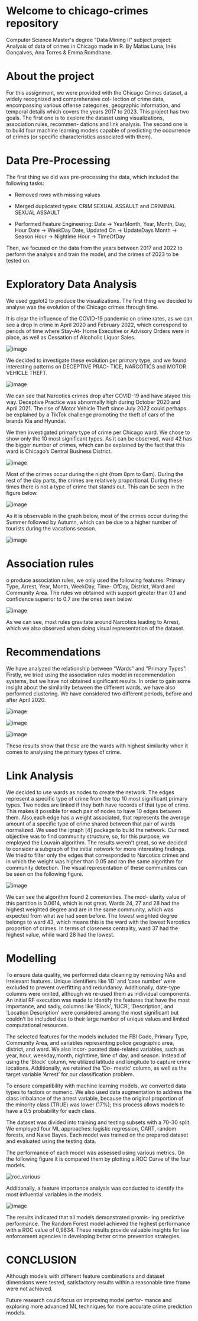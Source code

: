 # Welcome to chicago-crimes repository

Computer Science Master's degree “Data Mining II" subject project: Analysis of data of crimes in Chicago made in R.
By Matias Luna, Inês Gonçalves, Ana Torres & Emma Romdhane.

# About the project
For this assignment, we were provided with the Chicago Crimes dataset, a widely recognized and comprehensive col- lection of crime data, encompassing various offense categories, geographic information, and temporal details which covers the years 2017 to 2023.
This project has two goals. The first one is to explore the dataset using visualizations, association rules, recommen- dations and link analysis. The second one is to build four machine learning models capable of predicting the occurrence of crimes (or specific characteristics associated with them).

# Data Pre-Processing

The first thing we did was pre-processing the data, which included the following tasks:

- Removed rows with missing values

- Merged duplicated types: CRIM SEXUAL ASSAULT and CRIMINAL SEXUAL ASSAULT

- Performed Feature Engineering:
    Date -> YearMonth, Year, Month, Day, Hour
    Date -> WeekDay
    Date, Updated On -> UpdateDays
    Month -> Season
    Hour -> Nightime
    Hour -> TimeOfDay

Then, we focused on the data from the years between 2017 and 2022 to perform the analysis and train the model, and the crimes of 2023 to be tested on.

# Exploratory Data Analysis

We used ggplot2 to produce the visualizations. The first thing we decided to analyse was the evolution of the Chicago crimes through time.

It is clear the influence of the COVID-19 pandemic on crime rates, as we can see a drop in crime in April 2020 and February 2022, which correspond to periods of time where Stay-At- Home Executive or Advisory Orders were in place, as well as Cessation of Alcoholic Liquor Sales.

![image](https://github.com/matiasortizluna/chicago-crimes/assets/64530615/e1eb8b3e-a9e6-4299-b77c-de119cadad32)

We decided to investigate these evolution per primary type, and we found interesting patterns on DECEPTIVE PRAC- TICE, NARCOTICS and MOTOR VEHICLE THEFT.

![image](https://github.com/matiasortizluna/chicago-crimes/assets/64530615/ede68f61-8005-45d6-8513-7823bcbefdc6)

We can see that Narcotics crimes drop after COVID-19 and have stayed this way. Deceptive Practice was abnormally high during October 2020 and April 2021. The rise of Motor Vehicle Theft since July 2022 could perhaps be explained by a TikTok challenge promoting the theft of cars of the brands Kia and Hyundai.

We then investigated primary type of crime per Chicago ward. We chose to show only the 10 most significant types. As it can be observed, ward 42 has the bigger number of crimes, which can be explained by the fact that this ward is Chicago’s Central Business District.

![image](https://github.com/matiasortizluna/chicago-crimes/assets/64530615/7816a607-632b-4bef-9350-d782924955f4)

Most of the crimes occur during the night (from 8pm to 6am). During the rest of the day parts, the crimes are relatively proportional. During these times there is not a type of crime that stands out. This can be seen in the figure below.

![image](https://github.com/matiasortizluna/chicago-crimes/assets/64530615/a225710f-7a06-4590-b5ab-cc8a02af47b8)

As it is observable in the graph below, most of the crimes occur during the Summer followed by Autumn, which can be due to a higher number of tourists during the vacations season.

![image](https://github.com/matiasortizluna/chicago-crimes/assets/64530615/98ac552d-66d6-4a92-861b-a76e5aead3dd)

# Association rules

o produce association rules, we only used the following features: Primary Type, Arrest, Year, Month, WeekDay, Time- OfDay, District, Ward and Community Area. The rules we obtained with support greater than 0.1 and confidence superior to 0.7 are the ones seen below.

![image](https://github.com/matiasortizluna/chicago-crimes/assets/64530615/096c95f2-0ccb-4c20-be22-2981dbd720ea)

As we can see, most rules gravitate around Narcotics leading to Arrest, which we also observed when doing visual representation of the dataset.

# Recommendations

We have analyzed the relationship between ”Wards” and ”Primary Types”. Firstly, we tried using the association rules model in recommendation systems, but we have not obtained significant results.
In order to gain some insight about the similarity between the different wards, we have also performed clustering. We have considered two different periods, before and after April 2020. 

![image](https://github.com/matiasortizluna/chicago-crimes/assets/64530615/80f6adec-2843-4e4c-a66e-6c3120a33504)

![image](https://github.com/matiasortizluna/chicago-crimes/assets/64530615/45164f64-94f5-4c4c-a487-45c3b10d89f9)

![image](https://github.com/matiasortizluna/chicago-crimes/assets/64530615/b9063885-259f-486c-8db3-c06fac1bc1d6)

These results show that these are the wards with highest similarity when it comes to analysing the primary types of crime.

# Link Analysis

We decided to use wards as nodes to create the network. The edges represent a specific type of crime from the top 10 most significant primary types. Two nodes are linked if they both have records of that type of crime. This makes it possible for each pair of nodes to have 10 edges between them. Also,each edge has a weight associated, that represents the average amount of a specific type of crime shared between that pair of wards normalized.
We used the igraph [4] package to build the network. Our next objective was to find community structure, so, for this purpose, we employed the Louvain algorithm. The results weren’t great, so we decided to consider a subgraph of the initial network for more interesting findings. We tried to filter only the edges that corresponded to Narcotics crimes and in which the weight was higher than 0.05 and ran the same algorithm for community detection. The visual representation of these communities can be seen on the following figure.

![image](https://github.com/matiasortizluna/chicago-crimes/assets/64530615/e642571d-7504-49d3-9ead-5f5b516efeb8)

We can see the algorithm found 2 communities. The mod- ularity value of this partition is 0.0614, which is not great. Wards 24, 27 and 28 had the highest weighted degree and are in the same community, which was expected from what we had seen before. The lowest weighted degree belongs to ward 43, which means this is the ward with the lowest Narcotics proportion of crimes.
In terms of closeness centrality, ward 37 had the highest value, while ward 28 had the lowest.

# Modelling

To ensure data quality, we performed data cleaning by removing NAs and irrelevant features. Unique identifiers like ’ID’ and ’case number’ were excluded to prevent overfitting and redundancy. Additionally, date-type columns were omited, although we re-used them as individual components. An initial RF execution was made to identify the features that have the most importance, and sadly, columns like ’Block’, ’IUCR’, ’Description’, and ’Location Description’ were considered among the most significant but couldn’t be included due to their large number of unique values and limited computational resources.

The selected features for the models included the FBI Code, Primary Type, Community Area, and variables representing police geographic area, district, and ward. We also incor- porated date-related variables, such as year, hour, weekday,month, nighttime, time of day, and season. Instead of using the ’Block’ column, we utilized latitude and longitude to capture crime locations. Additionally, we retained the ’Do- mestic’ column, as well as the target variable ’Arrest’ for our classification problem.

To ensure compatibility with machine learning models, we converted data types to factors or numeric. We also used data augmentation to address the class imbalance of the arrest variable, because the original proportion of the minority class (TRUE) was lower (17%); this process allows models to have a 0.5 probability for each class.

The dataset was divided into training and testing subsets with a 70-30 split. We employed four ML approaches: logistic regression, CART, random forests, and Naive Bayes. Each model was trained on the prepared dataset and evaluated using the testing data.

The performance of each model was assessed using various metrics. On the following figure it is compared them by plotting a ROC Curve of the four models.

![roc_various](https://github.com/matiasortizluna/chicago-crimes/assets/64530615/aff6810f-506b-471a-a573-f4e6bcc3abd5)

Additionally, a feature importance analysis was conducted to identify the most influential variables in the models.

![image](https://github.com/matiasortizluna/chicago-crimes/assets/64530615/87be8788-4969-4a6a-b2d3-497a427fa9b3)

The results indicated that all models demonstrated promis- ing predictive performance. The Random Forest model achieved the highest performance with a ROC value of 0,9834. These results provide valuable insights for law enforcement agencies in developing better crime prevention strategies.

# CONCLUSION

Although models with different feature combinations and dataset dimensions were tested, satisfactory results within a reasonable time frame were not achieved.

Future research could focus on improving model perfor- mance and exploring more advanced ML techniques for more accurate crime prediction models.
















